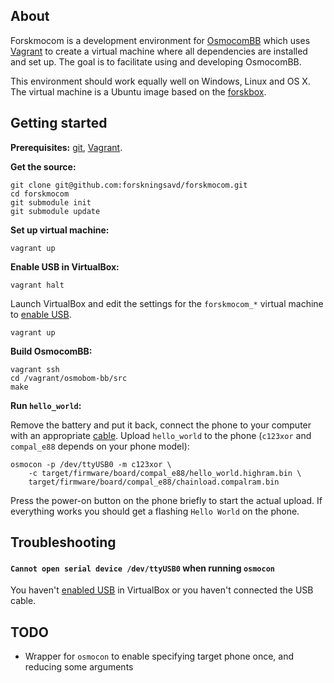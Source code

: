 ## About

Forskmocom is a development environment for [OsmocomBB](http://bb.osmocom.org) which uses [Vagrant](http://vagrantup.com/) to create a virtual machine where all dependencies are installed and set up. The goal is to facilitate using and developing OsmocomBB.

This environment should work equally well on Windows, Linux and OS X. The virtual machine is a Ubuntu image based on the [forskbox](https://github.com/forskningsavd/forskbox).

## Getting started

**Prerequisites:** [git](http://git-scm.com/), [Vagrant](http://vagrantup.com/).

**Get the source:**

    git clone git@github.com:forskningsavd/forskmocom.git
    cd forskmocom
    git submodule init
    git submodule update

**Set up virtual machine:**

    vagrant up

**Enable USB in VirtualBox:**

    vagrant halt

Launch VirtualBox and edit the settings for the `forskmocom_*` virtual machine to [enable USB](http://www.virtualbox.org/manual/ch03.html#idp11188688).

    vagrant up

**Build OsmocomBB:**

    vagrant ssh
    cd /vagrant/osmobom-bb/src
    make

**Run `hello_world`:**

Remove the battery and put it back, connect the phone to your computer with an appropriate [cable](http://bb.osmocom.org/trac/wiki/Hardware/SerialCable). Upload `hello_world` to the phone (`c123xor` and `compal_e88` depends on your phone model):

    osmocon -p /dev/ttyUSB0 -m c123xor \
        -c target/firmware/board/compal_e88/hello_world.highram.bin \
        target/firmware/board/compal_e88/chainload.compalram.bin

Press the power-on button on the phone briefly to start the actual upload. If everything works you should get a flashing `Hello World` on the phone.

## Troubleshooting

#### `Cannot open serial device /dev/ttyUSB0` when running `osmocon`

You haven't [enabled USB](http://www.virtualbox.org/manual/ch03.html#idp11188688) in VirtualBox or you haven't connected the USB cable.

## TODO

* Wrapper for `osmocon` to enable specifying target phone  once, and reducing some arguments
